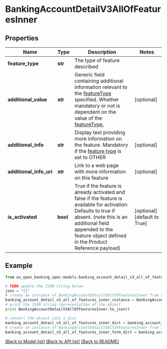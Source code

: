 # BankingAccountDetailV3AllOfFeaturesInner


## Properties

Name | Type | Description | Notes
------------ | ------------- | ------------- | -------------
**feature_type** | **str** | The type of feature described | 
**additional_value** | **str** | Generic field containing additional information relevant to the [featureType](#tocSproductfeaturetypedoc) specified. Whether mandatory or not is dependent on the value of the [featureType.](#tocSproductfeaturetypedoc) | [optional] 
**additional_info** | **str** | Display text providing more information on the feature. Mandatory if the [feature type](#tocSproductfeaturetypedoc) is set to OTHER | [optional] 
**additional_info_uri** | **str** | Link to a web page with more information on this feature | [optional] 
**is_activated** | **bool** | True if the feature is already activated and false if the feature is available for activation. Defaults to true if absent. (note this is an additional field appended to the feature object defined in the Product Reference payload) | [optional] [default to True]

## Example

```python
from au_open_banking_spec.models.banking_account_detail_v3_all_of_features_inner import BankingAccountDetailV3AllOfFeaturesInner

# TODO update the JSON string below
json = "{}"
# create an instance of BankingAccountDetailV3AllOfFeaturesInner from a JSON string
banking_account_detail_v3_all_of_features_inner_instance = BankingAccountDetailV3AllOfFeaturesInner.from_json(json)
# print the JSON string representation of the object
print BankingAccountDetailV3AllOfFeaturesInner.to_json()

# convert the object into a dict
banking_account_detail_v3_all_of_features_inner_dict = banking_account_detail_v3_all_of_features_inner_instance.to_dict()
# create an instance of BankingAccountDetailV3AllOfFeaturesInner from a dict
banking_account_detail_v3_all_of_features_inner_form_dict = banking_account_detail_v3_all_of_features_inner.from_dict(banking_account_detail_v3_all_of_features_inner_dict)
```
[[Back to Model list]](../README.md#documentation-for-models) [[Back to API list]](../README.md#documentation-for-api-endpoints) [[Back to README]](../README.md)


